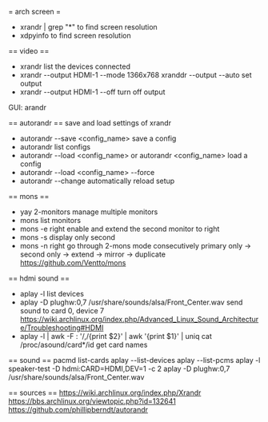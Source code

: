 = arch screen =

* xrandr | grep "*"
to find screen resolution
* xdpyinfo
to find screen resolution


== video ==
* xrandr
list the devices connected
* xrandr --output HDMI-1 --mode 1366x768
xranddr --output <monitor> --auto
set output
* xrandr --output HDMI-1 --off
turn off output

GUI: arandr


== autorandr ==
save and load settings of xrandr
* autorandr --save <config_name>
save a config
* autorandr
list configs
* autorandr --load <config_name> or autorandr <config_name>
load a config
* autorandr --load <config_name> --force
* autorandr --change
automatically reload setup

== mons ==
* yay 2-monitors
manage multiple monitors
* mons
list monitors
* mons -e right
enable and extend the second monitor to right
* mons -s
display only second
* mons -n right
go through 2-mons mode consecutively
primary only -> second only -> extend -> mirror -> duplicate
https://github.com/Ventto/mons

== hdmi sound ==
* aplay -l
list devices
* aplay -D plughw:0,7 /usr/share/sounds/alsa/Front_Center.wav
send sound to card 0, device 7
https://wiki.archlinux.org/index.php/Advanced_Linux_Sound_Architecture/Troubleshooting#HDMI
* aplay -l | awk -F \: '/,/{print $2}' | awk '{print $1}' | uniq
cat /proc/asound/card*/id
get card names

== sound ==
pacmd list-cards
aplay --list-devices
aplay --list-pcms
aplay -l
speaker-test -D hdmi:CARD=HDMI,DEV=1 -c 2
aplay -D plughw:0,7 /usr/share/sounds/alsa/Front_Center.wav



== sources ==
https://wiki.archlinux.org/index.php/Xrandr
https://bbs.archlinux.org/viewtopic.php?id=132641
https://github.com/phillipberndt/autorandr
